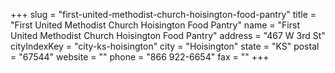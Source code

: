 +++
slug = "first-united-methodist-church-hoisington-food-pantry"
title = "First United Methodist Church Hoisington Food Pantry"
name = "First United Methodist Church Hoisington Food Pantry"
address = "467 W 3rd St"
cityIndexKey = "city-ks-hoisington"
city = "Hoisington"
state = "KS"
postal = "67544"
website = ""
phone = "866 922-6654"
fax = ""
+++
